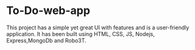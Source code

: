 # To-Do-web-app
This project has a simple yet great UI with features and is a user-friendly application.
It has been built using HTML, CSS, JS, Nodejs, Express,MongoDb and Robo3T.
